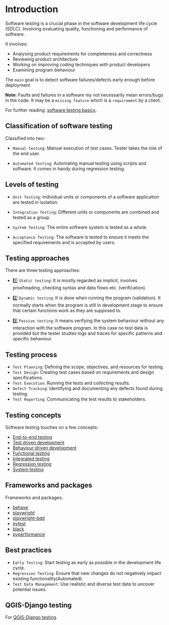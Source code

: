 # Introduction

Software testing is a crucial phase in the software development life cycle (SDLC).
Involving evaluating quality, functioning and performance of software.

It involves:

- Analysing product requirements for completeness and correctness
- Reviewing product architecture
- Working on improving coding techniques with product developers
- Examining program behaviour

The `main` goal is to detect software failures/defects early enough before deployment.

**Note**:
Faults and failures in a software my not necessarily mean errors/bugs in the code.
It may be a `missing feature` which is a `requirement` by a client.

For further reading: [software testing basics](https://www.geeksforgeeks.org/software-testing-basics/).

## Classification of software testing

Classified into two:

- `Manual testing`:
Manual execution of test cases.
Tester takes the role of the end user.

- `Automated testing`:
Automating manual testing using scripts and software.
It comes in handy during regression testing.

## Levels of testing

- `Unit Testing`: Individual units or components of a software application are tested in isolation.

- `Integration Testing`: Different units or components are combined and tested as a group.

- `System Testing`: The entire software system is tested as a whole.

- `Acceptance Testing`: The software is tested to ensure it meets the specified requirements and is accepted by users.

## Testing approaches
There are three testing approaches:

  - 1️⃣ `Static testing`:
It is mostly regarded as implicit, involves proofreading, checking syntax and data flows etc. (verification).
  - 2️⃣ `Dynamic testing`:
It is done when running the program (validation).
It normally starts when the program is still in development stage to ensure that certain functions work as they are supposed to.

  - 3️⃣ `Passive testing`:
It means verifying the system behaviour without any interaction with the software program.
In this case no test data is provided but the tester studies logs and traces for specific patterns and specific behaviour.

## Testing process

- `Test Planning`:
Defining the scope, objectives, and resources for testing.
- `Test Design`: 
Creating test cases based on requirements and design specifications.
- `Test Execution`:
Running the tests and collecting results.
- `Defect Tracking`:
Identifying and documenting any defects found during testing.
- `Test Reporting`:
Communicating the test results to stakeholders.

## Testing concepts

Software testing touches on a few concepts:

  - [End-to-end testing](end2endtesting.md)
  - [Test driven development](tdd.md)
  - [Behaviour driven development](bdd.md)
  - [Functional testing](functionaltesting.md)
  - [Integrated testing](integrationtesting.md)
  - [Regression testing](regression.md)
  - [System testing](systemtesting.md)

## Frameworks and packages

Frameworks and packages:

- [behave](https://behave.readthedocs.io/en/latest/) 
- [playwright](https://playwright.dev/)
- [playwright-bdd](https://vitalets.github.io/playwright-bdd/#/)
- [pytest](https://docs.pytest.org/en/latest/) 
- [black](https://black.readthedocs.io/en/stable/)
- [pyperformance](https://pyperformance.readthedocs.io/)

## Best practices

- `Early Testing`:
Start testing as early as possible in the development life cycle.
- `Regression Testing`:
Ensure that new changes do not negatively impact existing functionality(Automated).
- `Test Data Management`:
Use realistic and diverse test data to uncover potential issues.

## QGIS-Django testing

For [QGIS-Django testing](./qgis-e2e-testing.md).
